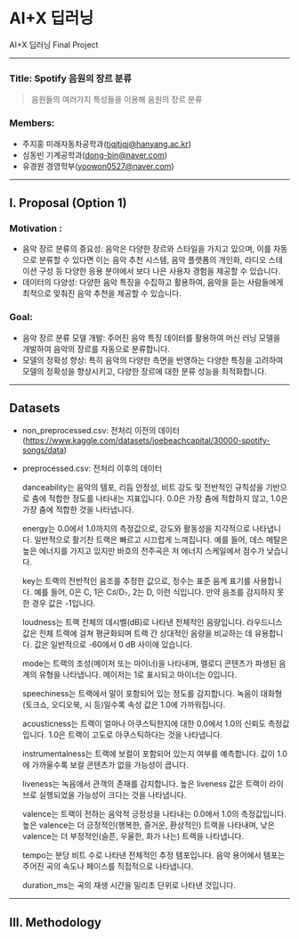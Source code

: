 # AI+X 딥러닝
AI+X 딥러닝 Final Project



-----------------------------
### Title: Spotify 음원의 장르 분류
> 음원들의 여러가지 특성들을 이용해 음원의 장르 분류
### Members:
  - 주지홍 미래자동차공학과(tjqjtjqj@hanyang.ac.kr)
  - 심동빈 기계공학과(dong-bin@naver.com)
  - 유경원 경영학부(yoowon0527@naver.com)

----------------------------



## I. Proposal (Option 1)
### Motivation : 
  - 음악 장르 분류의 중요성: 음악은 다양한 장르와 스타일을 가지고 있으며, 이를 자동으로 분류할 수 있다면 이는 음악 추천 시스템, 음악 플랫폼의 개인화, 라디오 스테이션 구성 등 다양한 응용 분야에서 보다 나은 사용자 경험을 제공할 수 있습니다.
  - 데이터의 다양성: 다양한 음악 특징을 수집하고 활용하여, 음악을 듣는 사람들에게 최적으로 맞춰진 음악 추천을 제공할 수 있습니다.

### Goal:
  - 음악 장르 분류 모델 개발: 주어진 음악 특징 데이터를 활용하여 머신 러닝 모델을 개발하여 음악의 장르를 자동으로 분류합니다.
  - 모델의 정확성 향상: 특히 음악의 다양한 측면을 반영하는 다양한 특징을 고려하여 모델의 정확성을 향상시키고, 다양한 장르에 대한 분류 성능을 최적화합니다.

------------------------------------
## Datasets
  - non_preprocessed.csv: 전처리 이전의 데이터(https://www.kaggle.com/datasets/joebeachcapital/30000-spotify-songs/data)
  - preprocessed.csv: 전처리 이후의 데이터
    
      danceability는 음악의 템포, 리듬 안정성, 비트 강도 및 전반적인 규칙성을 기반으로 춤에 적합한 정도를 나타내는 지표입니다. 0.0은 가장 춤에 적합하지 않고, 1.0은 가장 춤에 적합한 것을 나타냅니다.

      energy는 0.0에서 1.0까지의 측정값으로, 강도와 활동성을 지각적으로 나타냅니다. 일반적으로 활기찬 트랙은 빠르고 시끄럽게 느껴집니다. 예를 들어, 데스 메탈은 높은 에너지를 가지고 있지만 바흐의 전주곡은 저 에너지 스케일에서 점수가 낮습니다.

      key는 트랙의 전반적인 음조를 추정한 값으로, 정수는 표준 음계 표기를 사용합니다. 예를 들어, 0은 C, 1은 C♯/D♭, 2는 D, 이런 식입니다. 만약 음조를 감지하지 못한 경우 값은 -1입니다.

      loudness는 트랙 전체의 데시벨(dB)로 나타낸 전체적인 음량입니다. 라우드니스 값은 전체 트랙에 걸쳐 평균화되며 트랙 간 상대적인 음량을 비교하는 데 유용합니다. 값은 일반적으로 -60에서 0 dB 사이에 있습니다.

      mode는 트랙의 조성(메이저 또는 마이너)을 나타내며, 멜로디 콘텐츠가 파생된 음계의 유형을 나타냅니다. 메이저는 1로 표시되고 마이너는 0입니다.

      speechiness는 트랙에서 말이 포함되어 있는 정도를 감지합니다. 녹음이 대화형(토크쇼, 오디오북, 시 등)일수록 속성 값은 1.0에 가까워집니다.

      acousticness는 트랙이 얼마나 아쿠스틱한지에 대한 0.0에서 1.0의 신뢰도 측정값입니다. 1.0은 트랙이 고도로 아쿠스틱하다는 것을 나타냅니다.

      instrumentalness는 트랙에 보컬이 포함되어 있는지 여부를 예측합니다. 값이 1.0에 가까울수록 보컬 콘텐츠가 없을 가능성이 큽니다.

      liveness는 녹음에서 관객의 존재를 감지합니다. 높은 liveness 값은 트랙이 라이브로 실행되었을 가능성이 크다는 것을 나타냅니다.

      valence는 트랙이 전하는 음악적 긍정성을 나타내는 0.0에서 1.0의 측정값입니다. 높은 valence는 더 긍정적인(행복한, 즐거운, 환상적인) 트랙을 나타내며, 낮은 valence는 더 부정적인(슬픈, 우울한, 화가 나는) 트랙을 나타냅니다.

      tempo는 분당 비트 수로 나타낸 전체적인 추정 템포입니다. 음악 용어에서 템포는 주어진 곡의 속도나 페이스를 직접적으로 나타냅니다.

      duration_ms는 곡의 재생 시간을 밀리초 단위로 나타낸 것입니다.

------------------------------------
## III. Methodology
